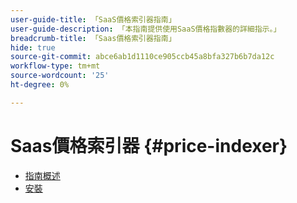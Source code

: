 ```yaml
---
user-guide-title: 「SaaS價格索引器指南」
user-guide-description: 「本指南提供使用SaaS價格指數器的詳細指示。」
breadcrumb-title: 「Saas價格索引器指南」
hide: true
source-git-commit: abce6ab1d1110ce905ccb45a8bfa327b6b7da12c
workflow-type: tm+mt
source-wordcount: '25'
ht-degree: 0%

---
```


# Saas價格索引器 {#price-indexer}

- [指南概述](index.md)
- [安裝](installation.md)

